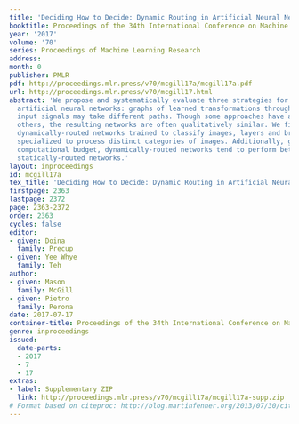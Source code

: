 ```yaml
---
title: 'Deciding How to Decide: Dynamic Routing in Artificial Neural Networks'
booktitle: Proceedings of the 34th International Conference on Machine Learning
year: '2017'
volume: '70'
series: Proceedings of Machine Learning Research
address: 
month: 0
publisher: PMLR
pdf: http://proceedings.mlr.press/v70/mcgill17a/mcgill17a.pdf
url: http://proceedings.mlr.press/v70/mcgill17.html
abstract: 'We propose and systematically evaluate three strategies for training dynamically-routed
  artificial neural networks: graphs of learned transformations through which different
  input signals may take different paths. Though some approaches have advantages over
  others, the resulting networks are often qualitatively similar. We find that, in
  dynamically-routed networks trained to classify images, layers and branches become
  specialized to process distinct categories of images. Additionally, given a fixed
  computational budget, dynamically-routed networks tend to perform better than comparable
  statically-routed networks.'
layout: inproceedings
id: mcgill17a
tex_title: 'Deciding How to Decide: Dynamic Routing in Artificial Neural Networks'
firstpage: 2363
lastpage: 2372
page: 2363-2372
order: 2363
cycles: false
editor:
- given: Doina
  family: Precup
- given: Yee Whye
  family: Teh
author:
- given: Mason
  family: McGill
- given: Pietro
  family: Perona
date: 2017-07-17
container-title: Proceedings of the 34th International Conference on Machine Learning
genre: inproceedings
issued:
  date-parts:
  - 2017
  - 7
  - 17
extras:
- label: Supplementary ZIP
  link: http://proceedings.mlr.press/v70/mcgill17a/mcgill17a-supp.zip
# Format based on citeproc: http://blog.martinfenner.org/2013/07/30/citeproc-yaml-for-bibliographies/
---
```

